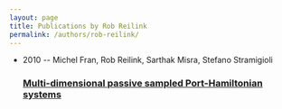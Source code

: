 ```yaml
---
layout: page
title: Publications by Rob Reilink
permalink: /authors/rob-reilink/
---
```


<ul class="post-list">
<li><span class='post-meta'>2010 -- Michel Fran, Rob Reilink, Sarthak Misra, Stefano Stramigioli</span><h3><a class='post-link' href='../../multi-dimensional-passive-sampled-port-hamiltonian-systems'>Multi-dimensional passive sampled Port-Hamiltonian systems</a></h3></li>

</ul>
